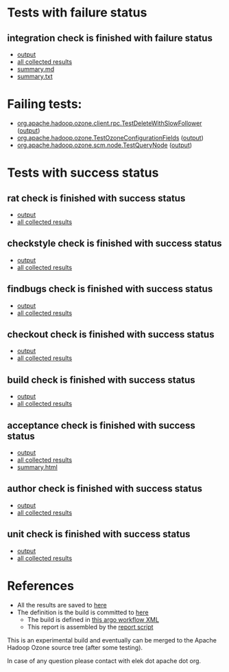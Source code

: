 # Tests with failure status

## integration check is finished with failure status

   * [output](https://raw.githubusercontent.com/elek/ozone-ci/master/trunk/trunk-nightly-20190830-rr75b/integration/output.log)
   * [all collected results](https://github.com/elek/ozone-ci/tree/master/trunk/trunk-nightly-20190830-rr75b/integration)
   * [summary.md](https://github.com/elek/ozone-ci/tree/master/trunk/trunk-nightly-20190830-rr75b/integration/summary.md)
   * [summary.txt](https://github.com/elek/ozone-ci/tree/master/trunk/trunk-nightly-20190830-rr75b/integration/summary.txt)

# Failing tests: 

 * [org.apache.hadoop.ozone.client.rpc.TestDeleteWithSlowFollower](hadoop-ozone/integration-test/org.apache.hadoop.ozone.client.rpc.TestDeleteWithSlowFollower.txt) ([output](hadoop-ozone/integration-test/org.apache.hadoop.ozone.client.rpc.TestDeleteWithSlowFollower-output.txt/))
 * [org.apache.hadoop.ozone.TestOzoneConfigurationFields](hadoop-ozone/integration-test/org.apache.hadoop.ozone.TestOzoneConfigurationFields.txt) ([output](hadoop-ozone/integration-test/org.apache.hadoop.ozone.TestOzoneConfigurationFields-output.txt/))
 * [org.apache.hadoop.ozone.scm.node.TestQueryNode](hadoop-ozone/integration-test/org.apache.hadoop.ozone.scm.node.TestQueryNode.txt) ([output](hadoop-ozone/integration-test/org.apache.hadoop.ozone.scm.node.TestQueryNode-output.txt/))


# Tests with success status

## rat check is finished with success status

   * [output](https://raw.githubusercontent.com/elek/ozone-ci/master/trunk/trunk-nightly-20190830-rr75b/rat/output.log)
   * [all collected results](https://github.com/elek/ozone-ci/tree/master/trunk/trunk-nightly-20190830-rr75b/rat)


## checkstyle check is finished with success status

   * [output](https://raw.githubusercontent.com/elek/ozone-ci/master/trunk/trunk-nightly-20190830-rr75b/checkstyle/output.log)
   * [all collected results](https://github.com/elek/ozone-ci/tree/master/trunk/trunk-nightly-20190830-rr75b/checkstyle)


## findbugs check is finished with success status

   * [output](https://raw.githubusercontent.com/elek/ozone-ci/master/trunk/trunk-nightly-20190830-rr75b/findbugs/output.log)
   * [all collected results](https://github.com/elek/ozone-ci/tree/master/trunk/trunk-nightly-20190830-rr75b/findbugs)


## checkout check is finished with success status

   * [output](https://raw.githubusercontent.com/elek/ozone-ci/master/trunk/trunk-nightly-20190830-rr75b/checkout/output.log)
   * [all collected results](https://github.com/elek/ozone-ci/tree/master/trunk/trunk-nightly-20190830-rr75b/checkout)


## build check is finished with success status

   * [output](https://raw.githubusercontent.com/elek/ozone-ci/master/trunk/trunk-nightly-20190830-rr75b/build/output.log)
   * [all collected results](https://github.com/elek/ozone-ci/tree/master/trunk/trunk-nightly-20190830-rr75b/build)


## acceptance check is finished with success status

   * [output](https://raw.githubusercontent.com/elek/ozone-ci/master/trunk/trunk-nightly-20190830-rr75b/acceptance/output.log)
   * [all collected results](https://github.com/elek/ozone-ci/tree/master/trunk/trunk-nightly-20190830-rr75b/acceptance)
   * [summary.html](https://elek.github.io/ozone-ci/trunk/trunk-nightly-20190830-rr75b/acceptance/summary.html)


## author check is finished with success status

   * [output](https://raw.githubusercontent.com/elek/ozone-ci/master/trunk/trunk-nightly-20190830-rr75b/author/output.log)
   * [all collected results](https://github.com/elek/ozone-ci/tree/master/trunk/trunk-nightly-20190830-rr75b/author)


## unit check is finished with success status

   * [output](https://raw.githubusercontent.com/elek/ozone-ci/master/trunk/trunk-nightly-20190830-rr75b/unit/output.log)
   * [all collected results](https://github.com/elek/ozone-ci/tree/master/trunk/trunk-nightly-20190830-rr75b/unit)




# References

 * All the results are saved to [here](https://github.com/elek/ozone-ci/tree/master/trunk/trunk-nightly-20190830-rr75b/)
 * The definition is the build is committed to [here](https://github.com/elek/argo-ozone)
    * The build is defined in [this argo workflow XML](https://github.com/elek/argo-ozone/blob/master/ozone-build.yaml)
    * This report is assembled by the [report script](https://github.com/elek/argo-ozone/blob/master/scripts/report.sh)

This is an experimental build and eventually can be merged to the Apache Hadoop Ozone source tree (after some testing).

In case of any question please contact with elek dot apache dot org.
